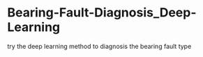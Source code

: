 # Bearing-Fault-Diagnosis_Deep-Learning
try the deep learning method to diagnosis the bearing fault type
